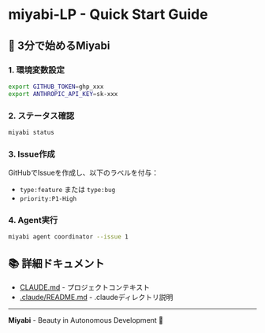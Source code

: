 # miyabi-LP - Quick Start Guide

## 🚀 3分で始めるMiyabi

### 1. 環境変数設定

```bash
export GITHUB_TOKEN=ghp_xxx
export ANTHROPIC_API_KEY=sk-xxx
```

### 2. ステータス確認

```bash
miyabi status
```

### 3. Issue作成

GitHubでIssueを作成し、以下のラベルを付与：
- `type:feature` または `type:bug`
- `priority:P1-High`

### 4. Agent実行

```bash
miyabi agent coordinator --issue 1
```

## 📚 詳細ドキュメント

- [CLAUDE.md](../CLAUDE.md) - プロジェクトコンテキスト
- [.claude/README.md](./README.md) - .claudeディレクトリ説明

---

**Miyabi** - Beauty in Autonomous Development 🌸
